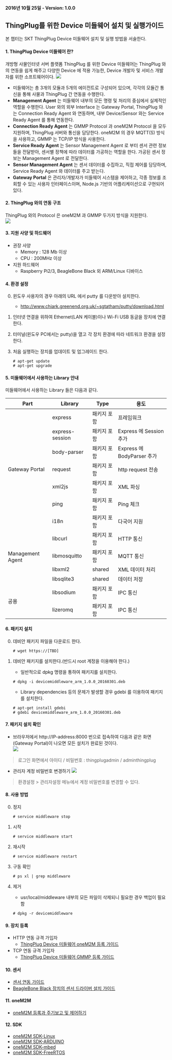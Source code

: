 
#### 2016년 10월 25일 - Version: 1.0.0

## ThingPlug를 위한 Device 미들웨어 설치 및 실행가이드
본 챕터는 SKT ThingPlug Device 미들웨어 설치 및 실행 방법을 서술한다.

#### 1. ThingPlug Device 미들웨어 란?
개방형 사물인터넷 서버 플랫폼 ThingPlug 를 위한 Device 미들웨어는 ThingPlug 와의 연동을 쉽게 해주고 다양한 Device 에 적용 가능한, Device 개발자 및 서비스 개발자를 위한 소프트웨어이다.
![](images/mw_architect.png)
* 미들웨어는 총 3개의 모듈과 5개의 에이전트로 구성되어 있으며, 각각의 모듈간 통신을 통해 사물과 ThingPlug 간 연동을 수행한다.
* **Management Agent** 는 미들웨어 내부의 모든 명령 및 처리의 중심에서 실제적인 역할을 수행한다. User 와의 외부 Interface 는 Gateway Portal, ThingPlug 와는 Connection Ready Agent 와 연동하며, 내부 Device/Sensor 와는 Service Ready Agent 를 통해 연동한다.
* **Connection Ready Agent** 는 GMMP Protocol 과 oneM2M Protocol 을 모두 지원하며, ThingPlug 서버와 통신을 담당한다. oneM2M 의 경우 MQTT(S) 방식을 사용하고, GMMP 는 TCP/IP 방식을 사용한다.
* **Service Ready Agent** 는 Sensor Management Agent 로 부터 센서 관련 정보들을 전달받아, 센서별 정책에 따라 데이터를 가공하는 역할을 한다. 가공된 센서 정보는 Management Agent 로 전달한다.
* **Sensor Management Agent** 는 센서 데이터를 수집하고, 직접 제어를 담당하며, Service Ready Agent 와 데이터를 주고 받는다.
* **Gateway Portal** 은 관리자/개발자가 미들웨어 시스템을 제어하고, 각종 정보를 조회할 수 있는 사용자 인터페이스이며, Node.js 기반의 어플리케이션으로 구현되어 있다.

#### 2. ThingPlug 와의 연동 구조
ThingPlug 와의 Protocol 은 oneM2M 과 GMMP 두가지 방식을 지원한다.   
![](images/overview.png)


#### 3. 지원 사양 및 하드웨어
* 권장 사양
  * Memory : 128 Mb 이상
  * CPU : 200MHz 이상
* 지원 하드웨어
  * Raspberry Pi2/3, BeagleBone Black 외 ARM/Linux 디바이스

#### 4. 환경 설정

0. 윈도우 사용자의 경우 아래의 URL 에서 putty 를 다운받아 설치한다.
	* http://www.chiark.greenend.org.uk/~sgtatham/putty/download.html
1. 인터넷 연결을 위하여 Ethernet(LAN 케이블)이나 Wi-Fi USB 동글을 장치에 연결한다.
2. 터미널(윈도우 PC에서는 putty)을 열고 각 장치 환경에 따라 네트워크 환경을 설정한다.
3. 처음 실행하는 장치를 업데이트 및 업그레이드 한다.

	```
	# apt-get update
	# apt-get upgrade
	```

#### 5. 미들웨어에서 사용하는 Library 안내
미들웨어에서 사용하는 Library 들은 다음과 같다.
<table>
<thead><tr><th>Part</th><th>Library</th><th>Type</th><th>용도</th></tr></thead>
<tbody>
<tr><td rowspan="7">Gateway Portal</td><td>express</td><td>패키지 포함</td><td>프레임워크</td></tr>
<tr><td>express-session</td><td>패키지 포함</td><td>Express 에 Session 추가</td></tr>
<tr><td>body-parser</td><td>패키지 포함</td><td>Express 에 BodyParser 추가</td></tr>
<tr><td>request</td><td>패키지 포함</td><td>http request 전송</td></tr>
<tr><td>xml2js</td><td>패키지 포함</td><td>XML 파싱</td></tr>
<tr><td>ping</td><td>패키지 포함</td><td>Ping 체크</td></tr>
<tr><td>i18n</td><td>패키지 포함</td><td>다국어 지원</td></tr>
<tr><td rowspan="4">Management Agent</td><td>libcurl</td><td>패키지 포함</td><td>HTTP 통신</td></tr>
<tr><td>libmosquitto</td><td>패키지 포함</td><td>MQTT 통신</td></tr>
<tr><td>libxml2</td><td>shared</td><td>XML 데이터 처리</td></tr>
<tr><td>libsqlite3</td><td>shared</td><td>데이터 저장</td></tr>
<tr><td rowspan="2">공용</td><td>libsodium</td><td>패키지 포함</td><td>IPC 통신</td></tr>
<tr><td>lizeromq</td><td>패키지 포함</td><td>IPC 통신</td></tr>
</tbody>
</table>

#### 6. 패키지 설치
0. 데비안 패키지 파일을 다운로드 한다.

	```
	# wget https://[TBD]
	```

1. 데비안 패키지를 설치한다.(반드시 root 계정을 이용해야 한다.)	

	* 일반적으로 dpkg 명령을 통하여 패키지를 설치한다.
	```
	# dpkg -i devicemiddleware_arm_1.0.0_20160301.deb
	```
	* Library dependencies 등의 문제가 발생할 경우 gdebi 를 이용하여 패키지를 설치한다.
	```
	# apt-get install gdebi
	# gdebi devicemiddleware_arm_1.0.0_20160301.deb
	```

#### 7. 패키지 설치 확인
* 브라우저에서 http://IP-address:8000 번으로 접속하여 다음과 같은 화면(Gateway Portal)이 나오면 모든 설치가 완료된 것이다.  
![](images/gpIntro.png)
> 로그인 화면에서 아이디 / 비밀번호 : thingplugadmin / adminthingplug

* 관리자 계정 비밀번호 변경하기
![](images/gpPwd.png)
> 환경설정 > 관리자설정 메뉴에서 계정 비밀번호를 변경할 수 있다.

#### 8. 사용 방법
0. 정지

	```
	# service middleware stop
	```

1. 시작

	```
	# service middleware start
	```

2. 재시작

	```
	# service middleware restart
	```

3. 구동 확인

	```
	# ps xl | grep middleware
	```

4. 제거
	* usr/local/middleware 내부의 모든 파일이 삭제되니 필요한 경우 백업이 필요함

	```
	# dpkg -r devicemiddleware
	```

#### 9. 장치 등록
* HTTP 연동 규격 가입자
  * [ThingPlug Device 미들웨어 oneM2M 등록 가이드](oneM2M_Guide.md)
* TCP 연동 규격 가입자
  * [ThingPlug Device 미들웨어 GMMP 등록 가이드](GMMP_Guide.md)

#### 10. 센서
* [센서 연동 가이드](Sensor_Guide.md)
* [BeagleBone Black 장치의 센서 드라이버 설치 가이드](BBB_Sensor_Installation.md)

#### 11. oneM2M
* [oneM2M 등록과 주기보고 및 제어하기](oneM2M_Flow&Report_Guide.md)


#### 12. SDK
* [oneM2M SDK-Linux](oneM2M_SDK_Linux.md)
* [oneM2M SDK-ARDUINO](oneM2M_SDK_ARDUINO.md)
* [oneM2M SDK-mbed](oneM2M_SDK_mbed.md)
* [oneM2M SDK-FreeRTOS](oneM2M_SDK_FreeRTOS.md)
